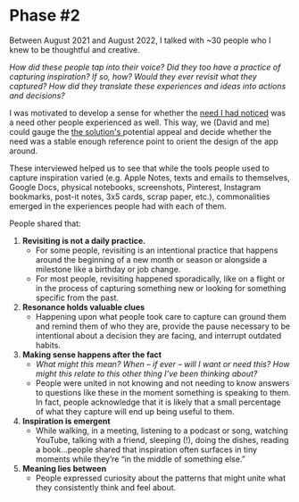 # Phase #2

Between August 2021 and August 2022, I talked with \~30 people who I knew to be thoughtful and creative.&#x20;

_How did these people tap into their voice? Did they too have a practice of capturing inspiration? If so, how? Would they ever revisit what they captured? How did they translate these experiences and ideas into actions and decisions?_

I was motivated to develop a sense for whether the [need I had noticed](need-memory.md) was a need other people experienced as well. This way, we (David and me) could gauge the [the solution's ](app.md)potential appeal and decide whether the need was a stable enough reference point to orient the design of the app around.

These interviewed helped us to see that while the tools people used to capture inspiration varied (e.g. Apple Notes, texts and emails to themselves, Google Docs, physical notebooks, screenshots, Pinterest, Instagram bookmarks, post-it notes, 3x5 cards, scrap paper, etc.), commonalities emerged in the experiences people had with each of them.

People shared that:

1. **Revisiting is not a daily practice.**
   * For some people, revisiting is an intentional practice that happens around the beginning of a new month or season or alongside a milestone like a birthday or job change.&#x20;
   * For most people, revisiting happened sporadically, like on a flight or in the process of capturing something new or looking for something specific from the past.
2. **Resonance holds valuable clues**
   * Happening upon what people took care to capture can ground them and remind them of who they are, provide the pause necessary to be intentional about a decision they are facing, and interrupt outdated habits.
3. **Making sense happens after the fact**
   * _What might this mean? When – if ever – will I want or need this? How might this relate to this other thing I’ve been thinking about?_
   * People were united in not knowing and not needing to know answers to questions like these in the moment something is speaking to them. In fact, people acknowledge that it is likely that a small percentage of what they capture will end up being useful to them.
4. **Inspiration is emergent**
   * While walking, in a meeting, listening to a podcast or song, watching YouTube, talking with a friend, sleeping (!), doing the dishes, reading a book…people shared that inspiration often surfaces in tiny moments while they’re “in the middle of something else.”
5. **Meaning lies between**
   * People expressed curiosity about the patterns that might unite what they consistently think and feel about.
